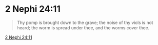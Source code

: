 # 2 Nephi 24:11

> Thy pomp is brought down to the grave; the noise of thy viols is not heard; the worm is spread under thee, and the worms cover thee.

[2 Nephi 24:11](https://www.churchofjesuschrist.org/study/scriptures/bofm/2-ne/24?lang=eng&id=p11#p11)



